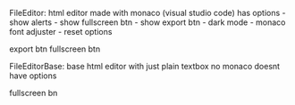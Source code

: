 FileEditor: html editor made with monaco (visual studio code)
  has options
    - show alerts
    - show fullscreen btn
    - show export btn
    - dark mode
    - monaco font adjuster
    - reset options

  export btn
  fullscreen btn
  
FileEditorBase: base html editor with just plain textbox no monaco
  doesnt have options

  fullscreen bn
